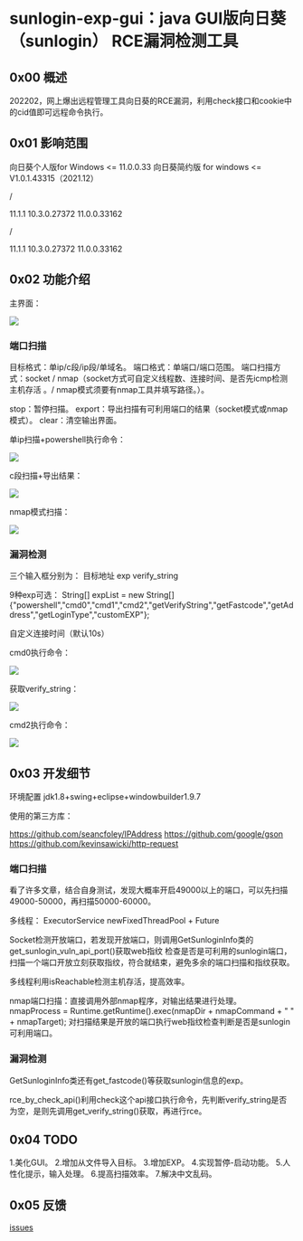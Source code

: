 # sunlogin-exp-gui：java GUI版向日葵（sunlogin） RCE漏洞检测工具



## 0x00 概述

202202，网上爆出远程管理工具向日葵的RCE漏洞，利用check接口和cookie中的cid值即可远程命令执行。

## 0x01 影响范围

向日葵个人版for Windows <= 11.0.0.33
向日葵简约版 for windows <= V1.0.1.43315（2021.12）

/

11.1.1
10.3.0.27372
11.0.0.33162

/

11.1.1
10.3.0.27372
11.0.0.33162

## 0x02 功能介绍

主界面：

![](https://github.com/theLSA/sunlogin-exp-gui/raw/master/demo/sunlogin-exp-gui-00.png)

### 端口扫描

目标格式：单ip/c段/ip段/单域名。
端口格式：单端口/端口范围。
端口扫描方式：socket / nmap（socket方式可自定义线程数、连接时间、是否先icmp检测主机存活 。/ nmap模式须要有nmap工具并填写路径。）。

stop：暂停扫描。
export：导出扫描有可利用端口的结果（socket模式或nmap模式）。
clear：清空输出界面。

单ip扫描+powershell执行命令：

![](https://github.com/theLSA/sunlogin-exp-gui/raw/master/demo/sunlogin-exp-gui-01.png)

c段扫描+导出结果：

![](https://github.com/theLSA/sunlogin-exp-gui/raw/master/demo/sunlogin-exp-gui-02.png)

nmap模式扫描：

![](https://github.com/theLSA/sunlogin-exp-gui/raw/master/demo/sunlogin-exp-gui-03.png)

### 漏洞检测

三个输入框分别为：
目标地址
exp
verify_string

9种exp可选：
String[] expList = new String[] {"powershell","cmd0","cmd1","cmd2","getVerifyString","getFastcode","getAddress","getLoginType","customEXP"};

自定义连接时间（默认10s）

cmd0执行命令：

![](https://github.com/theLSA/sunlogin-exp-gui/raw/master/demo/sunlogin-exp-gui-04.png)

获取verify_string：

![](https://github.com/theLSA/sunlogin-exp-gui/raw/master/demo/sunlogin-exp-gui-05.png)

cmd2执行命令：

![](https://github.com/theLSA/sunlogin-exp-gui/raw/master/demo/sunlogin-exp-gui-06.png)

## 0x03 开发细节

环境配置
jdk1.8+swing+eclipse+windowbuilder1.9.7

使用的第三方库：


https://github.com/seancfoley/IPAddress
https://github.com/google/gson
https://github.com/kevinsawicki/http-request

### 端口扫描


看了许多文章，结合自身测试，发现大概率开启49000以上的端口，可以先扫描49000-50000，再扫描50000-60000。

多线程：
ExecutorService newFixedThreadPool + Future

Socket检测开放端口，若发现开放端口，则调用GetSunloginInfo类的get_sunlogin_vuln_api_port()获取web指纹
检查是否是可利用的sunlogin端口，扫描一个端口开放立刻获取指纹，符合就结束，避免多余的端口扫描和指纹获取。

多线程利用isReachable检测主机存活，提高效率。

nmap端口扫描：直接调用外部nmap程序，对输出结果进行处理。
nmapProcess = Runtime.getRuntime().exec(nmapDir + nmapCommand + " " + nmapTarget);
对扫描结果是开放的端口执行web指纹检查判断是否是sunlogin可利用端口。

### 漏洞检测


GetSunloginInfo类还有get_fastcode()等获取sunlogin信息的exp。

rce_by_check_api()利用check这个api接口执行命令，先判断verify_string是否为空，是则先调用get_verify_string()获取，再进行rce。

## 0x04 TODO

1.美化GUI。
2.增加从文件导入目标。
3.增加EXP。
4.实现暂停-启动功能。
5.人性化提示，输入处理。
6.提高扫描效率。
7.解决中文乱码。

## 0x05 反馈

[issues](https://github.com/theLSA/sunlogin-exp-gui/issues)

